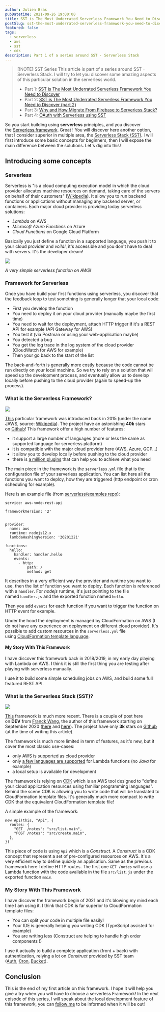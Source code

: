 ```yaml
---
author: Julien Bras
pubDatetime: 2021-09-26 19:00:00
title: SST is The Most Underrated Serverless Framework You Need to Discover
postSlug: sst-the-most-underrated-serverless-framework-you-need-to-discover
featured: false
tags:
  - serverless
  - aws
  - sst
  - cdk
description: Part 1 of a series around SST - Serverless Stack
---
```


> [!NOTE] SST Series
> This article is part of a series around SST - Serverless Stack. I will try to let you discover some amazing aspects of this particular solution in the serverless world.
>
> - Part 1: [SST is The Most Underrated Serverless Framework You Need to Discover](/sst-the-most-underrated-serverless-framework-you-need-to-discover)
> - Part 2: [SST is The Most Underrated Serverless Framework You Need to Discover (part 2)](/sst-the-most-underrated-serverless-framework-you-need-to-discover-part-2)
> - Part 3: [Why and How Migrate From Firebase to Serverless Stack?](/why-and-how-migrate-from-firebase-to-serverless-stack)
> - Part 4: [OAuth with Serverless using SST](/oauth-with-serverless-using-sst)

So you start building using **serverless** principles, and you discover the [Serverless framework](https://www.serverless.com/). Great ! You will discover here another option, that I consider superior in multiple area, the [Serverless Stack (SST)](https://serverless-stack.com/). I will first introduce some basic concepts for beginners, then I will expose the main difference between the solutions. Let's dig into this!

## Introducing some concepts

### Serverless

Serverless is "is a cloud computing execution model in which the cloud provider allocates machine resources on demand, taking care of the servers on behalf of their customers" ([Wikipedia](https://en.wikipedia.org/wiki/Serverless_computing)). It allow you to run backend functions or applications without managing any backend server, or containers. Each major cloud provider is providing today serverless solutions:

- *Lambda* on AWS
- *Microsoft Azure Functions* on Azure
- *Cloud Functions* on Google Cloud Platform

Basically you just define a function in a supported language, you push it to your cloud provider and *voilà!*, it's accessible and you don't have to deal with servers. It's the developer dream!

![](/img/lambda.png)

_A very simple serverless function on AWS!_

### Framework for Serverless

Once you have build your first functions using serverless, you discover that the feedback loop to test something is generally longer that your local code:

- First you develop the function
- You need to deploy it on your cloud provider (manually maybe the first time)
- You need to wait for the deployment, attach HTTP trigger if it's a REST API for example (API Gateway for AWS)
- You test it (via Postman or using your web-application maybe)
- You detected a bug
- You get the log trace in the log system of the cloud provider (CloudWatch for AWS for example)
- Then your go back to the start of the list

The back-and-forth is generally more costly because the code cannot be run directly on your local machine. So we try to rely on a solution that will speed up the development process, and eventually allow us to develop locally before pushing to the cloud provider (again to speed-up the process).

### What is the Serverless Framework?

![](/img/serverless.png)

[This](https://www.serverless.com/) particular framework was introduced back in 2015 (under the name JAWS, source: [Wikipedia](https://en.wikipedia.org/wiki/Serverless_Framework)). The project have an astonishing **40k** stars on [Github](https://github.com/serverless/serverless)! This framework offer a high number of features:

- it support a large number of languages (more or less the same as supported language for serverless platform)
- it is compatible with the major cloud provider here (AWS, Azure, GCP...)
- it allow you to develop locally before pushing to the cloud provider
- there is [a million plugins](https://www.serverless.com/plugins/) that can help you to achieve what you need

The main piece in the framework is the `serverless.yml` file that is the configuration file of your serverless application. You can list here all the functions you want to deploy, how they are triggered (http endpoint or cron scheduling for example).

Here is an example file (from [serverless/examples repo](https://github.com/serverless/examples/blob/master/aws-node-rest-api/serverless.yml)):

```plain
service: aws-node-rest-api

frameworkVersion: '2'


provider:
  name: aws
  runtime: nodejs12.x
  lambdaHashingVersion: '20201221'

functions:
  hello:
    handler: handler.hello
    events:
      - http:
          path: /
          method: get
```

It describes in a very efficient way the provider and runtime you want to use, then the list of function you want to deploy. Each function is referenced with a `handler`. For *nodejs* runtime, it's just pointing to the file named `handler.js` and the exported function named `hello`.

Then you add `events` for each function if you want to trigger the function on HTTP event for example.

Under the hood the deployment is managed by CloudFormation on AWS (I do not have any experience on deployment on different cloud provider). It's possible to add custom resources in the `serverless.yml` file using [CloudFormation template language](https://www.serverless.com/framework/docs/providers/aws/guide/resources).

#### My Story With This Framework

I have discover this framework back in 2018/2019, in my early day playing with Lambda on AWS. I think it is still the first thing you are testing after playing with serverless manually.

I use it to build some simple scheduling jobs on AWS, and build some full featured REST API.

### What is the Serverless Stack (SST)?

![](/img/sst2.png)

[This](https://serverless-stack.com/) framework is much more recent. There is a couple of post here on **DEV** from [Franck Wang](https://dev.to/fwang), the author of this framework starting on September 2020 ([here](https://dev.to/aws-builders/using-serverless-framework-and-cdk-together-12he) and [here](https://dev.to/aws-builders/work-on-your-lambda-functions-live-51cp)). The project have only **3k** stars on [Github](https://github.com/serverless-stack/serverless-stack) (at the time of writing this article).

The framework is much more limited in term of features, as it's new, but it cover the most classic use-cases:

- only AWS is supported as cloud provider
- only [a few languages are supported](https://docs.serverless-stack.com/installation) for Lambda functions (no *Java* for example)
- a local setup is available for development

The framework is relying on [CDK](https://aws.amazon.com/cdk/) which is an AWS tool designed to "define your cloud application resources using familiar programming languages". Behind the scene CDK is allowing you to write code that will be translated to CloudFormation template files. It's generally much more compact to write CDK that the equivalent CloudFormation template file!

A simple example of the framework:

```plain
new Api(this, "Api", {
  routes: {
    "GET  /notes": "src/list.main",
    "POST /notes": "src/create.main",
  },
})
```

This piece of code is using `Api` which is a *Construct*. A *Construct* is a CDK concept that represent a set of pre-configured resources on AWS. It's a very efficient way to define quickly an application. Same as the previous framework here I define HTTP routes. The first one `GET /notes` will use a Lambda function with the code available in the file `src/list.js` under the exported function `main`.

### My Story With This Framework

I have discover the framework begin of 2021 and it's blowing my mind each time I am using it. I think that CDK is far superior to CloudFormation template files:

- You can split your code in multiple file easily!
- Your IDE is generally helping you writing CDK (TypeScript assisted for example)
- You are writing less (Construct are helping to handle high order components !)

I use it actually to build a complete application (front + back) with authentication, relying a lot on *Construct* provided by SST team ([Auth](https://docs.serverless-stack.com/constructs/Auth), [Cron](https://docs.serverless-stack.com/constructs/Cron), [Bucket](https://docs.serverless-stack.com/constructs/Bucket)).

## Conclusion

This is the end of my first article on this framework. I hope it will help you give a try when you will have to choose a serverless Framework! In the next episode of this series, I will speak about the local development feature of this framework, you can [follow me](https://twitter.com/_julbrs) to be informed when it will be out!
